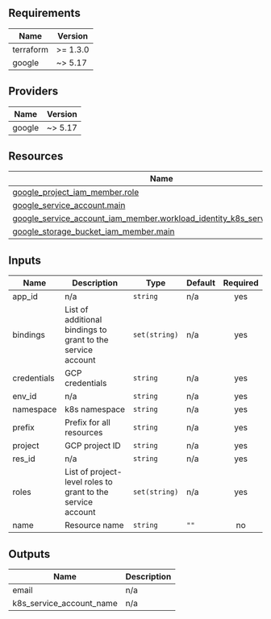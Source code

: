<!-- BEGIN_TF_DOCS -->
## Requirements

| Name | Version |
|------|---------|
| terraform | >= 1.3.0 |
| google | ~> 5.17 |

## Providers

| Name | Version |
|------|---------|
| google | ~> 5.17 |

## Resources

| Name | Type |
|------|------|
| [google_project_iam_member.role](https://registry.terraform.io/providers/hashicorp/google/latest/docs/resources/project_iam_member) | resource |
| [google_service_account.main](https://registry.terraform.io/providers/hashicorp/google/latest/docs/resources/service_account) | resource |
| [google_service_account_iam_member.workload_identity_k8s_service_account](https://registry.terraform.io/providers/hashicorp/google/latest/docs/resources/service_account_iam_member) | resource |
| [google_storage_bucket_iam_member.main](https://registry.terraform.io/providers/hashicorp/google/latest/docs/resources/storage_bucket_iam_member) | resource |

## Inputs

| Name | Description | Type | Default | Required |
|------|-------------|------|---------|:--------:|
| app\_id | n/a | `string` | n/a | yes |
| bindings | List of additional bindings to grant to the service account | `set(string)` | n/a | yes |
| credentials | GCP credentials | `string` | n/a | yes |
| env\_id | n/a | `string` | n/a | yes |
| namespace | k8s namespace | `string` | n/a | yes |
| prefix | Prefix for all resources | `string` | n/a | yes |
| project | GCP project ID | `string` | n/a | yes |
| res\_id | n/a | `string` | n/a | yes |
| roles | List of project-level roles to grant to the service account | `set(string)` | n/a | yes |
| name | Resource name | `string` | `""` | no |

## Outputs

| Name | Description |
|------|-------------|
| email | n/a |
| k8s\_service\_account\_name | n/a |
<!-- END_TF_DOCS -->